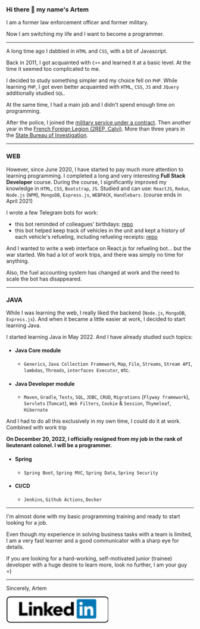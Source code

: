 ### Hi there 👋 my name's Artem

I am a former law enforcement officer and former military.

Now I am switching my life and I want to become a programmer.

---

A long time ago I dabbled in `HTML` and `CSS`, with a bit of Javascript.

Back in 2011, I got acquainted with `C++` and learned it at a basic level. At the time it seemed too complicated to me.

I decided to study something simpler and my choice fell on `PHP`. While learning `PHP`, I got even better acquainted with `HTML`, `CSS`, `JS` and `JQuery` additionally studied `SQL`.

At the same time, I had a main job and I didn't spend enough time on programming.

After the police, I joined the [military service under a contract](https://do.gov.ua/en/main-page/). Then another year in the [French Foreign Legion (2REP, Calvi)](http://foreignlegion.info/units/2nd-foreign-parachute-regiment/). More than three years in the [State Bureau of Investigation](https://dbr.gov.ua/en/).

---

### WEB

However, since June 2020, I have started to pay much more attention to learning programming. I completed a long and very interesting **Full Stack Developer** course. During the course, I significantly improved my knowledge in `HTML`, `CSS`, `Bootstrap`, `JS`. Studied and can use: `ReactJS`, `Redux`, `Node.js` (`NPM`), `MongoDB`, `Express.js`, `WEBPACK`, `Handlebars`. (course ends in April 2021)

I wrote a few Telegram bots for work:

- this bot reminded of colleagues' birthdays: [repo](https://github.com/xdpiqbx/date-remainder-sf-production)
- this bot helped keep track of vehicles in the unit and kept a history of each vehicle's refueling, including refueling receipts: [repo](https://github.com/xdpiqbx/sbi_refuel_bot)

And I wanted to write a web interface on React.js for refueling bot... but the war started. We had a lot of work trips, and there was simply no time for anything.

Also, the fuel accounting system has changed at work and the need to scale the bot has disappeared.

---

### JAVA

While I was learning the web, I really liked the backend (`Node.js`, `MongoDB`, `Express.js`). And when it became a little easier at work, I decided to start learning Java.

I started learning Java in May 2022. And I have already studied such topics:

- #### Java Core module

  - `Generics`, `Java Collection Framework`, `Map`, `File`, `Streams`, `Stream API`, `lambdas`, `Threads`, `interfaces Executor`, etc.

- #### Java Developer module

  - `Maven`, `Gradle`, `Tests`, `SQL`, `JDBC`, `CRUD`, `Migrations` (`Flyway framework`), `Servlets` (`Tomcat`), `Web Filters`, `Cookie` & `Session`, `Thymeleaf`, `Hibernate`

And I had to do all this exclusively in my own time, I could do it at work. Combined with work trip

**On December 20, 2022, I officially resigned from my job in the rank of lieutenant colonel. I will be a programmer.**

- #### Spring

  - `Spring Boot`, `Spring MVC`, `Spring Data`, `Spring Security`

- #### CI/CD

  - `Jenkins`, `Github Actions`, `Docker`

---

I'm almost done with my basic programming training and ready to start looking for a job.

Even though my experience in solving business tasks with a team is limited, I am a very fast learner and a good communicator with a sharp eye for details.

If you are looking for a hard-working, self-motivated junior (trainee) developer with a huge desire to learn more, look no further, I am your guy =)

---

Sincerely, Artem

[![linkedin_banner](./images/linkedin_banner.svg)](https://www.linkedin.com/in/artem-usenko/)

